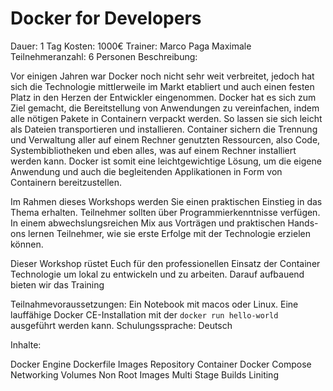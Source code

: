 # Docker for Developers

Dauer: 1 Tag
Kosten: 1000€
Trainer: Marco Paga
Maximale Teilnehmeranzahl: 6 Personen
Beschreibung: 

Vor einigen Jahren war Docker noch nicht sehr weit verbreitet, jedoch hat sich die Technologie mittlerweile im Markt etabliert und auch einen festen Platz in den Herzen der Entwickler eingenommen. Docker hat es sich zum Ziel gemacht, die Bereitstellung von Anwendungen zu vereinfachen, indem alle nötigen Pakete in Containern verpackt werden. So lassen sie sich leicht als Dateien transportieren und installieren. Container sichern die Trennung und Verwaltung aller auf einem Rechner genutzten Ressourcen, also Code, Systembibliotheken und eben alles, was auf einem Rechner installiert werden kann. Docker ist somit eine leichtgewichtige Lösung, um die eigene Anwendung und auch die begleitenden Applikationen in Form von Containern bereitzustellen.

Im Rahmen dieses Workshops werden Sie einen praktischen Einstieg in das Thema erhalten. Teilnehmer sollten über Programmierkenntnisse verfügen. In einem abwechslungsreichen Mix aus Vorträgen und praktischen Hands-ons lernen Teilnehmer, wie sie erste Erfolge mit der Technologie erzielen können.

Dieser Workshop rüstet Euch für den professionellen Einsatz der Container Technologie um lokal zu entwickeln und zu arbeiten. Darauf aufbauend bieten wir das Training

Teilnahmevoraussetzungen: Ein Notebook mit macos oder Linux. Eine lauffähige Docker CE-Installation mit der `docker run hello-world` ausgeführt werden kann. 
Schulungssprache: Deutsch

Inhalte:

Docker Engine
Dockerfile
Images
Repository
Container
Docker Compose
Networking
Volumes
Non Root Images
Multi Stage Builds
Liniting